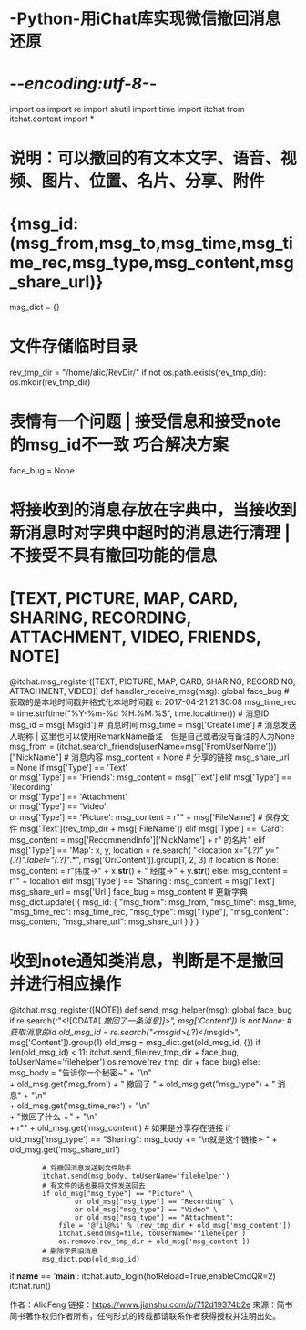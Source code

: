 # -Python-用iChat库实现微信撤回消息还原

# -*-encoding:utf-8-*-
import os
import re
import shutil
import time
import itchat
from itchat.content import *

# 说明：可以撤回的有文本文字、语音、视频、图片、位置、名片、分享、附件

# {msg_id:(msg_from,msg_to,msg_time,msg_time_rec,msg_type,msg_content,msg_share_url)}
msg_dict = {}

# 文件存储临时目录
rev_tmp_dir = "/home/alic/RevDir/"
if not os.path.exists(rev_tmp_dir): os.mkdir(rev_tmp_dir)

# 表情有一个问题 | 接受信息和接受note的msg_id不一致 巧合解决方案
face_bug = None


# 将接收到的消息存放在字典中，当接收到新消息时对字典中超时的消息进行清理 | 不接受不具有撤回功能的信息
# [TEXT, PICTURE, MAP, CARD, SHARING, RECORDING, ATTACHMENT, VIDEO, FRIENDS, NOTE]
@itchat.msg_register([TEXT, PICTURE, MAP, CARD, SHARING, RECORDING, ATTACHMENT, VIDEO])
def handler_receive_msg(msg):
    global face_bug
    # 获取的是本地时间戳并格式化本地时间戳 e: 2017-04-21 21:30:08
    msg_time_rec = time.strftime("%Y-%m-%d %H:%M:%S", time.localtime())
    # 消息ID
    msg_id = msg['MsgId']
    # 消息时间
    msg_time = msg['CreateTime']
    # 消息发送人昵称 | 这里也可以使用RemarkName备注　但是自己或者没有备注的人为None
    msg_from = (itchat.search_friends(userName=msg['FromUserName']))["NickName"]
    # 消息内容
    msg_content = None
    # 分享的链接
    msg_share_url = None
    if msg['Type'] == 'Text' \
            or msg['Type'] == 'Friends':
        msg_content = msg['Text']
    elif msg['Type'] == 'Recording' \
            or msg['Type'] == 'Attachment' \
            or msg['Type'] == 'Video' \
            or msg['Type'] == 'Picture':
        msg_content = r"" + msg['FileName']
        # 保存文件
        msg['Text'](rev_tmp_dir + msg['FileName'])
    elif msg['Type'] == 'Card':
        msg_content = msg['RecommendInfo']['NickName'] + r" 的名片"
    elif msg['Type'] == 'Map':
        x, y, location = re.search(
            "<location x=\"(.*?)\" y=\"(.*?)\".*label=\"(.*?)\".*", msg['OriContent']).group(1, 2, 3)
        if location is None:
            msg_content = r"纬度->" + x.__str__() + " 经度->" + y.__str__()
        else:
            msg_content = r"" + location
    elif msg['Type'] == 'Sharing':
        msg_content = msg['Text']
        msg_share_url = msg['Url']
    face_bug = msg_content
    # 更新字典
    msg_dict.update(
        {
            msg_id: {
                "msg_from": msg_from, "msg_time": msg_time, "msg_time_rec": msg_time_rec,
                "msg_type": msg["Type"],
                "msg_content": msg_content, "msg_share_url": msg_share_url
            }
        }
    )


# 收到note通知类消息，判断是不是撤回并进行相应操作
@itchat.msg_register([NOTE])
def send_msg_helper(msg):
    global face_bug
    if re.search(r"\<\!\[CDATA\[.*撤回了一条消息\]\]\>", msg['Content']) is not None:
        # 获取消息的id
        old_msg_id = re.search("\<msgid\>(.*?)\<\/msgid\>", msg['Content']).group(1)
        old_msg = msg_dict.get(old_msg_id, {})
        if len(old_msg_id) < 11:
            itchat.send_file(rev_tmp_dir + face_bug, toUserName='filehelper')
            os.remove(rev_tmp_dir + face_bug)
        else:
            msg_body = "告诉你一个秘密~" + "\n" \
                       + old_msg.get('msg_from') + " 撤回了 " + old_msg.get("msg_type") + " 消息" + "\n" \
                       + old_msg.get('msg_time_rec') + "\n" \
                       + "撤回了什么 ⇣" + "\n" \
                       + r"" + old_msg.get('msg_content')
            # 如果是分享存在链接
            if old_msg['msg_type'] == "Sharing": msg_body += "\n就是这个链接➣ " + old_msg.get('msg_share_url')

            # 将撤回消息发送到文件助手
            itchat.send(msg_body, toUserName='filehelper')
            # 有文件的话也要将文件发送回去
            if old_msg["msg_type"] == "Picture" \
                    or old_msg["msg_type"] == "Recording" \
                    or old_msg["msg_type"] == "Video" \
                    or old_msg["msg_type"] == "Attachment":
                file = '@fil@%s' % (rev_tmp_dir + old_msg['msg_content'])
                itchat.send(msg=file, toUserName='filehelper')
                os.remove(rev_tmp_dir + old_msg['msg_content'])
            # 删除字典旧消息
            msg_dict.pop(old_msg_id)


if __name__ == '__main__':
    itchat.auto_login(hotReload=True,enableCmdQR=2)
    itchat.run()

作者：AlicFeng
链接：https://www.jianshu.com/p/712d19374b2e
來源：简书
简书著作权归作者所有，任何形式的转载都请联系作者获得授权并注明出处。
